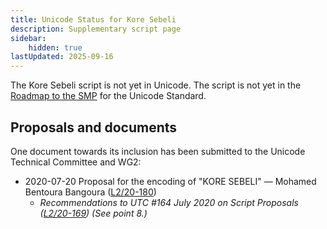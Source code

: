 ```yaml
---
title: Unicode Status for Kore Sebeli
description: Supplementary script page
sidebar:
    hidden: true
lastUpdated: 2025-09-16
---
```


The Kore Sebeli script is not yet in Unicode. The script is not yet in the [Roadmap to the SMP](http://www.unicode.org/roadmaps/smp/) for the Unicode Standard.

## Proposals and documents

One document towards its inclusion has been submitted to the Unicode Technical Committee and WG2:
- 2020-07-20 Proposal for the encoding of "KORE SEBELI" — Mohamed Bentoura Bangoura ([L2/20-180](http://www.unicode.org/cgi-bin/GetMatchingDocs.pl?L2/20-180))
  - _Recommendations to UTC #164 July 2020 on Script Proposals ([L2/20-169](https://www.unicode.org/L2/L2020/20169-script-adhoc-rept.pdf)) (See point 8.)_
